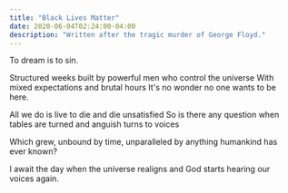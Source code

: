 ```yaml
---
title: "Black Lives Matter"
date: 2020-06-04T02:24:00-04:00
description: "Written after the tragic murder of George Floyd."
---
```


To dream is to sin.

Structured weeks built by powerful men who control the universe
With mixed expectations and brutal hours
It's no wonder no one wants to be here.

All we do is live to die and die unsatisfied
So is there any question when tables are turned and anguish turns to voices

Which grew, unbound by time, unparalleled by anything humankind has ever known?

I await the day when the universe realigns and
God starts hearing our voices again.
